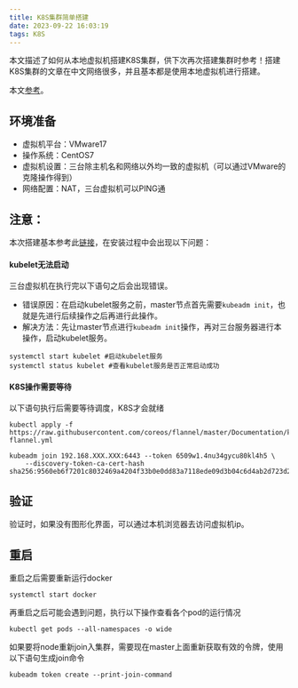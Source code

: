 ```yaml
---
title: K8S集群简单搭建
date: 2023-09-22 16:03:19
tags: K8S
---
```


本文描述了如何从本地虚拟机搭建K8S集群，供下次再次搭建集群时参考！搭建K8S集群的文章在中文网络很多，并且基本都是使用本地虚拟机进行搭建。

本文[参考](https://blog.csdn.net/qq_45617555/article/details/130395158)。

## 环境准备
- 虚拟机平台：VMware17
- 操作系统：CentOS7
- 虚拟机设置：三台除主机名和网络以外均一致的虚拟机（可以通过VMware的克隆操作得到）
- 网络配置：NAT，三台虚拟机可以PING通

## 注意：
本次搭建基本参考此[链接](https://blog.csdn.net/qq_45617555/article/details/130395158)，在安装过程中会出现以下问题：

#### kubelet无法启动

三台虚拟机在执行完以下语句之后会出现错误。
- 错误原因：在启动kubelet服务之前，master节点首先需要`kubeadm init`，也就是先进行后续操作之后再进行此操作。
- 解决方法：先让master节点进行`kubeadm init`操作，再对三台服务器进行本操作，启动kubelet服务。

```
systemctl start kubelet #启动kubelet服务 
systemctl status kubelet #查看kubelet服务是否正常启动成功
```

#### K8S操作需要等待
以下语句执行后需要等待调度，K8S才会就绪
```
kubectl apply -f https://raw.githubusercontent.com/coreos/flannel/master/Documentation/kube-flannel.yml 

kubeadm join 192.168.XXX.XXX:6443 --token 6509w1.4nu34gycu80kl4h5 \
    --discovery-token-ca-cert-hash sha256:9560eb6f7201c8032469a4204f33b0e0dd83a7118ede09d3b04c6d4ab2d723d2

```

## 验证
验证时，如果没有图形化界面，可以通过本机浏览器去访问虚拟机ip。

## 重启
重启之后需要重新运行docker
```
systemctl start docker
```
再重启之后可能会遇到问题，执行以下操作查看各个pod的运行情况
```
kubectl get pods --all-namespaces -o wide
```
如果要将node重新join入集群，需要现在master上面重新获取有效的令牌，使用以下语句生成join命令
```
kubeadm token create --print-join-command
```
